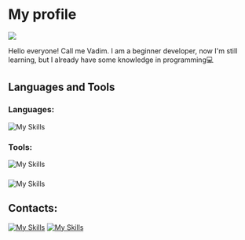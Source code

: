 # My profile
<img src="https://komarev.com/ghpvc/?username=vadbash&style=for-the-badge">

Hello everyone! Call me Vadim. I am a beginner developer, now I'm still learning, but I already have some knowledge in programming💻

## Languages and Tools
### Languages:
![My Skills](https://skillicons.dev/icons?i=python)
### Tools:
![My Skills](https://skillicons.dev/icons?i=html,css)
###
![My Skills](https://skillicons.dev/icons?i=linux,vim,sqlite,mysql,postgresql,git,github,figma,stackoverflow,vscode,django)

## Contacts:
[![My Skills](https://skillicons.dev/icons?i=discord)](https://discord.com/users/Vadik#9484/)
[![My Skills](https://skillicons.dev/icons?i=instagram)](https://www.instagram.com/vadysic/)
